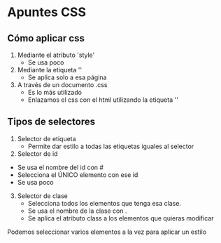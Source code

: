 # Apuntes CSS
## Cómo aplicar css
1. Mediante el atributo 'style'
   - Se usa poco
2. Mediante la etiqueta '<style></style>'
   - Se aplica solo a esa página
3. A través de un documento .css
   - Es lo más utilizado
   - Enlazamos el css con el html utilizando la etiqueta '<link rel="stylesheet" href="estilos.css">'


## Tipos de selectores
1. Selector de etiqueta
   - Permite dar estilo a todas las etiquetas iguales al selector
2. Selector de id
  - Se usa el nombre del id con # 
  - Selecciona el ÚNICO elemento con ese id
  - Se usa poco
3. Selector de clase
   - Selecciona todos los elementos que tenga esa clase. 
   - Se usa el nombre de la clase con .
   - Se aplica el atributo class a los elementos que quieras modificar

Podemos seleccionar varios elementos  a la vez para aplicar un estilo